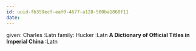 ```yaml
---
id: uuid-fb359ecf-eaf0-4677-a128-500ba1860f11
date: 
---
```


given: Charles :Latn
family: Hucker :Latn
**A Dictionary of Official Titles in Imperial China** :Latn